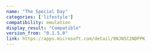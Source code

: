 ```yaml
---
name: "The Special Day"
categories: ['lifestyle']
compatibility: emulation
display_result: "Compatible"
version_from: "0.1.5.0"
link: https://apps.microsoft.com/detail/9NJNSC2NDPPK
---
```

